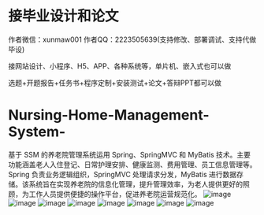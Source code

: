 # 接毕业设计和论文
作者微信：xunmaw001  作者QQ：2223505639(支持修改、部署调试、支持代做毕设)

接网站设计、小程序、H5、APP、各种系统等，单片机、嵌入式也可以做

选题+开题报告+任务书+程序定制+安装测试+论文+答辩PPT都可以做
# Nursing-Home-Management-System-
基于 SSM 的养老院管理系统运用 Spring、SpringMVC 和 MyBatis 技术。主要功能涵盖老人入住登记、日常护理安排、健康监测、费用管理、员工信息管理等。Spring 负责业务逻辑组织，SpringMVC 处理请求分发，MyBatis 进行数据存储。该系统旨在实现养老院的信息化管理，提升管理效率，为老人提供更好的照顾，为工作人员提供便捷的操作平台，促进养老院运营规范化。
![image](https://github.com/user-attachments/assets/17334bd8-dc7c-47c3-9839-551d38dc8e16)
![image](https://github.com/user-attachments/assets/cd3178d7-446a-4b3b-b4a0-d810975e36b2)
![image](https://github.com/user-attachments/assets/0cfce0d8-d5e6-4c9b-898a-a9fa8f872fa9)
![image](https://github.com/user-attachments/assets/49e1b2c0-392c-4ce3-92a0-d37980444609)
![image](https://github.com/user-attachments/assets/489adca0-3010-4ec4-aea6-c91d8290e7b1)
![image](https://github.com/user-attachments/assets/4cfaca9e-0020-4566-824f-f16f0a58828a)
![image](https://github.com/user-attachments/assets/0d6ff187-d720-4e88-beac-ecefab9efdde)
![image](https://github.com/user-attachments/assets/91dad801-ac87-44e8-a442-1fa01d1e04c7)
